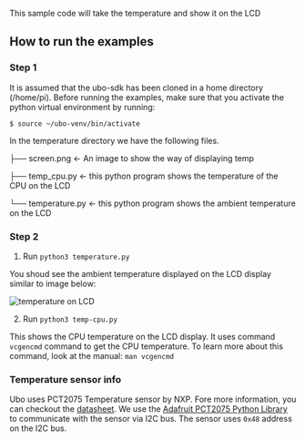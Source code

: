 This sample code will take the temperature and show it on the LCD

## How to run the examples

### Step 1 

It is assumed that the ubo-sdk has been cloned in a home directory (/home/pi). Before running the examples, make sure that you activate the python virtual environment by running:

```$ source ~/ubo-venv/bin/activate```

In the temperature directory we have the following files. 

├── screen.png <- An image to show the way of displaying temp

├── temp_cpu.py <- this python program shows the temperature of the CPU on the LCD

└── temperature.py <- this python program shows the ambient temperature on the LCD 


### Step 2 

1) Run `python3 temperature.py` 

You shoud see the ambient temperature displayed on the LCD display similar to image below: 

![temperature on LCD ](screen.png)

2) Run `python3 temp-cpu.py`

This shows the CPU temperature on the LCD display. It uses command `vcgencmd` command to get the CPU temperature. 
To learn more about this command, look at the manual: `man vcgencmd`

### Temperature sensor info

Ubo uses PCT2075 Temperature sensor by NXP. Fore more information, you can checkout the [datasheet](https://www.nxp.com/docs/en/data-sheet/PCT2075.pdf). We use the [Adafruit PCT2075 Python Library](https://docs.circuitpython.org/projects/pct2075/en/latest/) to communicate with the sensor via I2C bus. The sensor uses `0x48` address on the I2C bus. 
